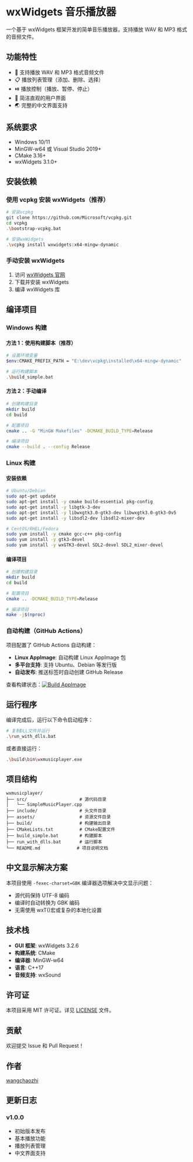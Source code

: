 # wxWidgets 音乐播放器

一个基于 wxWidgets 框架开发的简单音乐播放器，支持播放 WAV 和 MP3 格式的音频文件。

## 功能特性

- 🎵 支持播放 WAV 和 MP3 格式音频文件
- 📋 播放列表管理（添加、删除、选择）
- ⏯️ 播放控制（播放、暂停、停止）
- 🎨 简洁直观的用户界面
- 🌏 完整的中文界面支持

## 系统要求

- Windows 10/11
- MinGW-w64 或 Visual Studio 2019+
- CMake 3.16+
- wxWidgets 3.1.0+

## 安装依赖

### 使用 vcpkg 安装 wxWidgets（推荐）

```bash
# 安装vcpkg
git clone https://github.com/Microsoft/vcpkg.git
cd vcpkg
.\bootstrap-vcpkg.bat

# 安装wxWidgets
.\vcpkg install wxwidgets:x64-mingw-dynamic
```

### 手动安装 wxWidgets

1. 访问 [wxWidgets 官网](https://www.wxwidgets.org/downloads/)
2. 下载并安装 wxWidgets
3. 编译 wxWidgets 库

## 编译项目

### Windows 构建

#### 方法 1：使用构建脚本（推荐）

```bash
# 设置环境变量
$env:CMAKE_PREFIX_PATH = "E:\dev\vcpkg\installed\x64-mingw-dynamic"

# 运行构建脚本
.\build_simple.bat
```

#### 方法 2：手动编译

```bash
# 创建构建目录
mkdir build
cd build

# 配置项目
cmake .. -G "MinGW Makefiles" -DCMAKE_BUILD_TYPE=Release

# 编译项目
cmake --build . --config Release
```

### Linux 构建

#### 安装依赖

```bash
# Ubuntu/Debian
sudo apt-get update
sudo apt-get install -y cmake build-essential pkg-config
sudo apt-get install -y libgtk-3-dev
sudo apt-get install -y libwxgtk3.0-gtk3-dev libwxgtk3.0-gtk3-0v5
sudo apt-get install -y libsdl2-dev libsdl2-mixer-dev

# CentOS/RHEL/Fedora
sudo yum install -y cmake gcc-c++ pkg-config
sudo yum install -y gtk3-devel
sudo yum install -y wxGTK3-devel SDL2-devel SDL2_mixer-devel
```

#### 编译项目

```bash
# 创建构建目录
mkdir build
cd build

# 配置项目
cmake .. -DCMAKE_BUILD_TYPE=Release

# 编译项目
make -j$(nproc)
```

### 自动构建（GitHub Actions）

项目配置了 GitHub Actions 自动构建：

- **Linux AppImage**: 自动构建 Linux AppImage 包
- **多平台支持**: 支持 Ubuntu、Debian 等发行版
- **自动发布**: 推送标签时自动创建 GitHub Release

查看构建状态：[![Build AppImage](https://github.com/wangchaozhi/WXMUSICPLAYER/workflows/Build%20AppImage/badge.svg)](https://github.com/wangchaozhi/WXMUSICPLAYER/actions)

## 运行程序

编译完成后，运行以下命令启动程序：

```bash
# 复制DLL文件并运行
.\run_with_dlls.bat
```

或者直接运行：

```bash
.\build\bin\wxmusicplayer.exe
```

## 项目结构

```
wxmusicplayer/
├── src/                    # 源代码目录
│   └── SimpleMusicPlayer.cpp
├── include/                # 头文件目录
├── assets/                 # 资源文件目录
├── build/                  # 构建输出目录
├── CMakeLists.txt          # CMake配置文件
├── build_simple.bat        # 构建脚本
├── run_with_dlls.bat       # 运行脚本
└── README.md              # 项目说明文档
```

## 中文显示解决方案

本项目使用 `-fexec-charset=GBK` 编译器选项解决中文显示问题：

- 源代码保持 UTF-8 编码
- 编译时自动转换为 GBK 编码
- 无需使用 wxT()宏或复杂的本地化设置

## 技术栈

- **GUI 框架**: wxWidgets 3.2.6
- **构建系统**: CMake
- **编译器**: MinGW-w64
- **语言**: C++17
- **音频支持**: wxSound

## 许可证

本项目采用 MIT 许可证。详见 [LICENSE](LICENSE) 文件。

## 贡献

欢迎提交 Issue 和 Pull Request！

## 作者

[wangchaozhi](https://github.com/wangchaozhi)

## 更新日志

### v1.0.0

- 初始版本发布
- 基本播放功能
- 播放列表管理
- 中文界面支持
